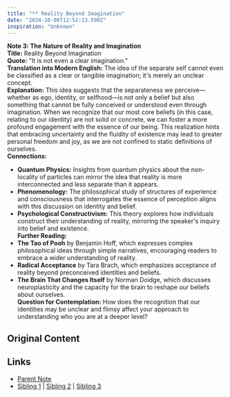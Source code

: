 ```yaml
---
title: "** Reality Beyond Imagination"
date: "2024-10-06T12:52:13.598Z"
inspiration: "Unknown"
---
```


  
**Note 3: The Nature of Reality and Imagination**  
**Title:** Reality Beyond Imagination  
**Quote:** "It is not even a clear imagination."  
**Translation into Modern English:** The idea of the separate self cannot even be classified as a clear or tangible imagination; it's merely an unclear concept.  
**Explanation:** This idea suggests that the separateness we perceive—whether as ego, identity, or selfhood—is not only a belief but also something that cannot be fully conceived or understood even through imagination. When we recognize that our most core beliefs (in this case, relating to our identity) are not solid or concrete, we can foster a more profound engagement with the essence of our being. This realization hints that embracing uncertainty and the fluidity of existence may lead to greater personal freedom and joy, as we are not confined to static definitions of ourselves.  
**Connections:**  
- **Quantum Physics:** Insights from quantum physics about the non-locality of particles can mirror the idea that reality is more interconnected and less separate than it appears.  
- **Phenomenology:** The philosophical study of structures of experience and consciousness that interrogates the essence of perception aligns with this discussion on identity and belief.  
- **Psychological Constructivism:** This theory explores how individuals construct their understanding of reality, mirroring the speaker's inquiry into belief and existence.  
**Further Reading:**  
- **The Tao of Pooh** by Benjamin Hoff, which expresses complex philosophical ideas through simple narratives, encouraging readers to embrace a wider understanding of reality.
- **Radical Acceptance** by Tara Brach, which emphasizes acceptance of reality beyond preconceived identities and beliefs.
- **The Brain That Changes Itself** by Norman Doidge, which discusses neuroplasticity and the capacity for the brain to reshape our beliefs about ourselves.  
**Question for Contemplation:** How does the recognition that our identities may be unclear and flimsy affect your approach to understanding who you are at a deeper level?  



## Original Content



## Links

- [Parent Note](/parent-note.md)
- [Sibling 1](/zettel1.md) | [Sibling 2](/zettel2.md) | [Sibling 3](/zettel3.md)

